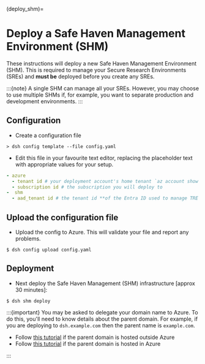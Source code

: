 (deploy_shm)=

# Deploy a Safe Haven Management Environment (SHM)

These instructions will deploy a new Safe Haven Management Environment (SHM).
This is required to manage your Secure Research Environments (SREs) and **must be** deployed before you create any SREs.

:::{note}
A single SHM can manage all your SREs.
However, you may choose to use multiple SHMs if, for example, you want to separate production and development environments.
:::

## Configuration

- Create a configuration file

```console
> dsh config template --file config.yaml
```

- Edit this file in your favourite text editor, replacing the placeholder text with appropriate values for your setup.

```yaml
- azure
  - tenant id # your deployment account's home tenant `az account show`
  - subscription id # the subscription you will deploy to
-  shm
  - aad_tenant id # the tenant id **of the Entra ID used to manage TRE users**
```

## Upload the configuration file

- Upload the config to Azure. This will validate your file and report any problems.

```{code} shell
$ dsh config upload config.yaml
```

## Deployment

- Next deploy the Safe Haven Management (SHM) infrastructure [approx 30 minutes]:

```{code} shell
$ dsh shm deploy
```

:::{important}
You may be asked to delegate your domain name to Azure. To do this, you'll need to know details about the parent domain. For example, if you are deploying to `dsh.example.com` then the parent name is `example.com`.

- Follow [this tutorial](https://learn.microsoft.com/en-us/azure/dns/dns-delegate-domain-azure-dns#delegate-the-domain) if the parent domain is hosted outside Azure
- Follow [this tutorial](https://learn.microsoft.com/en-us/azure/dns/tutorial-public-dns-zones-child#verify-the-child-dns-zone) if the parent domain is hosted in Azure

:::
